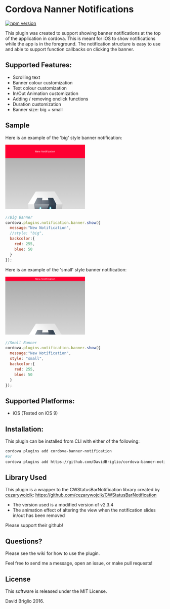 # Cordova Nanner Notifications
[![npm version](https://badge.fury.io/js/cordova-banner-notification.svg)](https://badge.fury.io/js/cordova-banner-notification)

This plugin was created to support showing banner notifications at the top of the application in cordova. This is meant for iOS to show notifications while the app is in the foreground. The notification structure is easy to use and able to support function callbacks on clicking the banner.

## Supported Features:
- Scrolling text
- Banner colour customization
- Text colour customization
- In/Out Animation customization
- Adding / removing onclick functions
- Duration customization
- Banner size: big + small

## Sample

Here is an example of the 'big' style banner notification:

<img src="https://github.com/DavidBriglio/cordova-banner-notification/blob/master/sample/LargeNotificationSample.png" width="50%"/>

```javascript
//Big Banner
cordova.plugins.notification.banner.show({
  message:"New Notification",
  //style: "big",
  backcolor:{
    red: 255,
    blue: 50
  }
});
```



Here is an example of the 'small' style banner notification:

<img src="https://github.com/DavidBriglio/cordova-banner-notification/blob/master/sample/SmallNotificationSample.png" width="50%"/>

```javascript
//Small Banner
cordova.plugins.notification.banner.show({
  message:"New Notification",
  style: "small",
  backcolor:{
    red: 255,
    blue: 50
  }
});
```



## Supported Platforms:
- iOS (Tested on iOS 9)

## Installation:
This plugin can be installed from CLI with either of the following:

```bash
cordova plugins add cordova-banner-notification
#or
cordova plugins add https://github.com/DavidBriglio/cordova-banner-notification
```

## Library Used
This plugin is a wrapper to the CWStatusBarNotification library created by [cezarywojcik](https://github.com/cezarywojcik):
https://github.com/cezarywojcik/CWStatusBarNotification

- The version used is a modified version of v2.3.4
- The animation effect of altering the view when the notification slides in/out has been removed

Please support their github!

## Questions?
Please see the wiki for how to use the plugin.

Feel free to send me a message, open an issue, or make pull requests!


## License

This software is released under the MIT License.

David Briglio 2016.
